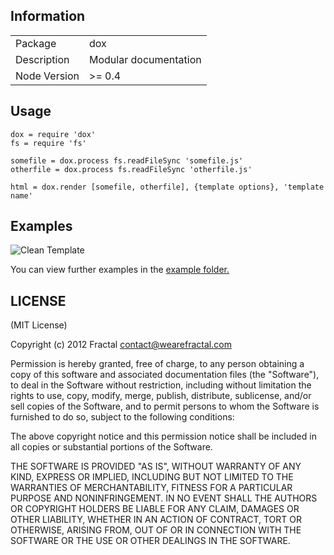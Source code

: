 ## Information

<table>
<tr>
<td>Package</td><td>dox</td>
</tr>
<tr>
<td>Description</td>
<td>Modular documentation</td>
</tr>
<tr>
<td>Node Version</td>
<td>>= 0.4</td>
</tr>
</table>

## Usage

```coffee-script
dox = require 'dox'
fs = require 'fs'

somefile = dox.process fs.readFileSync 'somefile.js'
otherfile = dox.process fs.readFileSync 'otherfile.js'

html = dox.render [somefile, otherfile], {template options}, 'template name'
```

## Examples

![Clean Template](http://i.imgur.com/Is02O.png)

You can view further examples in the [example folder.](https://github.com/wearefractal/dox/tree/master/examples)

## LICENSE

(MIT License)

Copyright (c) 2012 Fractal <contact@wearefractal.com>

Permission is hereby granted, free of charge, to any person obtaining
a copy of this software and associated documentation files (the
"Software"), to deal in the Software without restriction, including
without limitation the rights to use, copy, modify, merge, publish,
distribute, sublicense, and/or sell copies of the Software, and to
permit persons to whom the Software is furnished to do so, subject to
the following conditions:

The above copyright notice and this permission notice shall be
included in all copies or substantial portions of the Software.

THE SOFTWARE IS PROVIDED "AS IS", WITHOUT WARRANTY OF ANY KIND,
EXPRESS OR IMPLIED, INCLUDING BUT NOT LIMITED TO THE WARRANTIES OF
MERCHANTABILITY, FITNESS FOR A PARTICULAR PURPOSE AND
NONINFRINGEMENT. IN NO EVENT SHALL THE AUTHORS OR COPYRIGHT HOLDERS BE
LIABLE FOR ANY CLAIM, DAMAGES OR OTHER LIABILITY, WHETHER IN AN ACTION
OF CONTRACT, TORT OR OTHERWISE, ARISING FROM, OUT OF OR IN CONNECTION
WITH THE SOFTWARE OR THE USE OR OTHER DEALINGS IN THE SOFTWARE.
